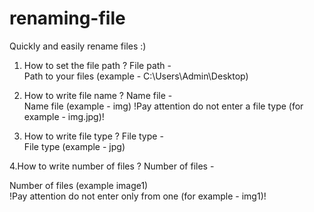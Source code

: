 # renaming-file
Quickly and easily rename files :)

1. How to set the file path ?
File path -    
Path to your files (example - C:\Users\Admin\Desktop)

2. How to write file name ?
Name file -    
Name file (example - img)    !Pay attention do not enter a file type (for example - img.jpg)!

3. How to write file type ?
File type -      
File type (example - jpg)

4.How to write number of files ?
Number of files - 

Number of files (example image1)     
!Pay attention do not enter only from one (for example - img1)!


